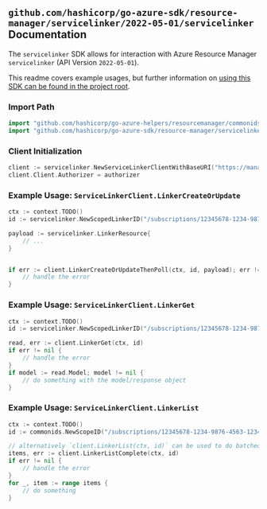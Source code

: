 
## `github.com/hashicorp/go-azure-sdk/resource-manager/servicelinker/2022-05-01/servicelinker` Documentation

The `servicelinker` SDK allows for interaction with Azure Resource Manager `servicelinker` (API Version `2022-05-01`).

This readme covers example usages, but further information on [using this SDK can be found in the project root](https://github.com/hashicorp/go-azure-sdk/tree/main/docs).

### Import Path

```go
import "github.com/hashicorp/go-azure-helpers/resourcemanager/commonids"
import "github.com/hashicorp/go-azure-sdk/resource-manager/servicelinker/2022-05-01/servicelinker"
```


### Client Initialization

```go
client := servicelinker.NewServiceLinkerClientWithBaseURI("https://management.azure.com")
client.Client.Authorizer = authorizer
```


### Example Usage: `ServiceLinkerClient.LinkerCreateOrUpdate`

```go
ctx := context.TODO()
id := servicelinker.NewScopedLinkerID("/subscriptions/12345678-1234-9876-4563-123456789012/resourceGroups/some-resource-group", "linkerName")

payload := servicelinker.LinkerResource{
	// ...
}


if err := client.LinkerCreateOrUpdateThenPoll(ctx, id, payload); err != nil {
	// handle the error
}
```


### Example Usage: `ServiceLinkerClient.LinkerGet`

```go
ctx := context.TODO()
id := servicelinker.NewScopedLinkerID("/subscriptions/12345678-1234-9876-4563-123456789012/resourceGroups/some-resource-group", "linkerName")

read, err := client.LinkerGet(ctx, id)
if err != nil {
	// handle the error
}
if model := read.Model; model != nil {
	// do something with the model/response object
}
```


### Example Usage: `ServiceLinkerClient.LinkerList`

```go
ctx := context.TODO()
id := commonids.NewScopeID("/subscriptions/12345678-1234-9876-4563-123456789012/resourceGroups/some-resource-group")

// alternatively `client.LinkerList(ctx, id)` can be used to do batched pagination
items, err := client.LinkerListComplete(ctx, id)
if err != nil {
	// handle the error
}
for _, item := range items {
	// do something
}
```
